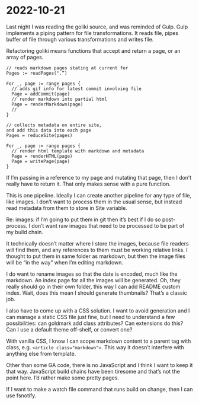 # 2022-10-21

Last night I was reading the goliki source,
and was reminded of Gulp.
Gulp implements a piping pattern for file transformations.
It reads file, pipes buffer of file through various transformations and writes file.

Refactoring goliki means functions that accept and return a page, or an array of pages.

```golang
// reads markdown pages stating at current for
Pages := readPages(".”)

For _, page := range pages {
  // adds gif info for latest commit involving file
  Page = addCommit(page)
  // render markdown into partial html
  Page = renderMarkdown(page)
  // 
}

// collects metadata on entire site,
and add this data into each page
Pages = reduceSite(pages)

For _, page := range pages {
  // render html template with markdown and metadata
  Page = renderHTML(page)
  Page = writePage(page)
}
```

If I’m passing in a reference to my page and mutating that page, then I don’t really have to return it. That only makes sense with a pure function.

This is one pipeline. Ideally I can create another pipeline for any type of file, like images. I don’t want to process them in the usual sense, but instead read metadata from them to store in Site variable.

Re: images: if I’m going to put them in git then it’s best if I do so post-process. I don’t want raw images that need to be processed to be part of my build chain.

It technically doesn’t matter where I store the images, because file readers will find them, and any references to them must be working relative links. I thought to put them in same folder as markdown, but then the image files will be “in the way” when I’m editing markdown.

I do want to rename images so that the date is encoded, much like the markdown. An index page for all the images will be generated. Oh, they really should go in their own folder, this way I can add README custom index. Wait, does this mean I should generate thumbnails? That’s a classic job.

I also have to come up with a CSS solution. I want to avoid generation and I can manage a static CSS file just fine, but I need to understand a few possibilities: can goldmark add class attributes? Can extensions do this? Can I use a default theme off-shelf, or convert one?

With vanilla CSS, I know I can scope markdown content to a parent tag with class, e.g. `<article class="markdown">`. This way it doesn’t interfere with anything else from template.

Other than some GA code, there is no JavaScript and I think I want to keep it that way. JavaScript build chains have been tiresome and that’s not the point here. I’d rather make some pretty pages.

If I want to make a watch file command that runs build on change, then I can use fsnotify.
